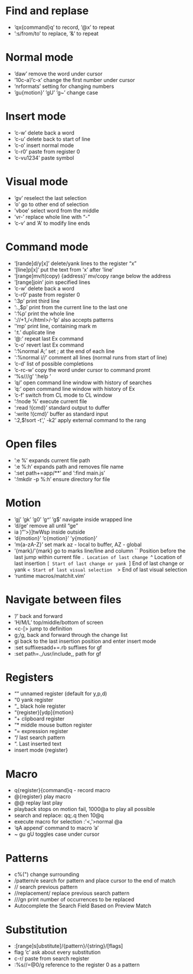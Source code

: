 # Find and replase
- ’qx{command}q’ to record, ’@x’ to repeat
- ’:s/from/to’ to replace, ’&’ to repeat

# Normal mode
- ’daw’ remove the word under cursor
- ’10c-a’/’c-x’ change the first number under cursor
- ’nrformats’ setting for changing numbers
- ’gu{motion}’ ’gU’ ’g~’ change case

# Insert mode
- ’c-w’ delete back a word
- ’c-u’ delete back to start of line
- ’c-o’ insert normal mode
- ’c-r0’ paste from register 0
- ’c-vu1234’ paste symbol

# Visual mode
- ’gv’ reselect the last selection
- ’o’ go to other end of selection
- ’vboe’ select word from the middle
- ’vr-’ replace whole line with “-”
- ’c-v’ and ’A’ to modify line ends

# Command mode
- ’[rande]d/y[x]’ delete/yank lines to the register “x”
- ’[line]p[x]’ put the text from ’x’ after ’line’
- ’[range]mv/t(copy) {address}’ mv/copy range below the address
- ’[range]join’ join specified lines
- ’c-w’ delete back a word
- ’c-r0’ paste from register 0
- ’:3p’ print third line
- ’:.,$p’ print from the current line to the last one
- ’:%p’ print the whole line
- ’:/<html>/+1,/<\/html>/-1p’ also accepts patterns
- ’’mp’ print line, containing mark m
- ’:t.’ duplicate line
- ’@:’ repeat last Ex command
- ’c-o’ revert last Ex command
- ’:%normal A;’ set ; at the end of each line
- ':%normal i//’ comment all lines (normal runs from start of line)
- ’c-d’ list of possible completions
- ’c-rc-w’ copy the word under cursor to command promt
- ’%s//<C-r><C-w>/g’ ’:help <C-r><C-w>’
- ’q/’ open command line window with history of searches
- ’q:’ open command line window with history of Ex
- ’c-f’ switch from CL mode to CL window
- ’:!node %’ execute current file
- ’:read !{cmd}’ standard output to duffer
- ’:write !{cmd}’ buffer as standard input
- ’:2,$!sort -t',' -k2’ apply external command to the rang

# Open files
- ’:e %<tab>’ expands current file path
- ’:e %:h<tab>’ expands path and removes file name
- ’:set path+=app/**’ and ’:find main.js’
- ’:!mkdir -p %:h’ ensure directory for file

# Motion
- ’gj’ ’gk’ ’g0’ ’g^’ ’g$’ navigate inside wrapped line
- ’d/ge<CR>’ remove all until “ge”
- ia )”’>}]twWsp inside outside
- ’d{motion}’ ’c{motion}’ ’y{motion}’
- ’m{a-zA-Z}’ set mark az - local to buffer, AZ - global
- ’{mark}/'{mark} go to marks line/line and column
`` Position before the last jump within current file 
`. Location of last change
`^ Location of last insertion
`[ Start of last change or yank
`] End of last change or yank 
`< Start of last visual selection 
`> End of last visual selection
- ’runtime macros/matchit.vim’

# Navigate between files
- ’<c-o>/<c-i>’ back and forward
- ’H/M/L’ top/middle/bottom of screen
- <c-[> jump to definition
- g;/g, back and forward through the change list
- gi back to the last insertion position and enter insert mode
- :set suffixesadd+=.rb suffixes for gf
- :set path=.,/usr/include,, path for gf

# Registers
- ““ unnamed register (default for y,p,d)
- “0 yank register
- “_ black hole register
- “{register}[ydp]{motion}
- “+ clipboard register
- “* middle mouse button register
- “= expression register
- “/ last search pattern
- “. Last inserted text
- insert mode <c-r>{register}

# Macro
- q{register}{command}q - record macro
- @{register} play macro
- @@ replay last play
- playback stops on motion fail, 1000@a to play all possible 
- search and replace: qq;.q then 10@q
- execute macro for selection :'<,'>normal @a
- ’qA append’ command to macro ’a’
- ~ gu gU toggles case under cursor

# Patterns
- c%(<C-r>") change surrounding
- /pattern/e search for pattern and place cursor to the end of match
- // search previous pattern
- //replacement/ replace previous search pattern
- ///gn print number of occurrences to be replaced
- <C-r><C-w> Autocomplete the Search Field Based on Preview Match

# Substitution
- :[range]s[ubstitute]/{pattern}/{string}/[flags]
- flag ’c’ ask about every substitution
- c-r/ paste from search register
- :%s//\=@0/g reference to the register 0 as a pattern
